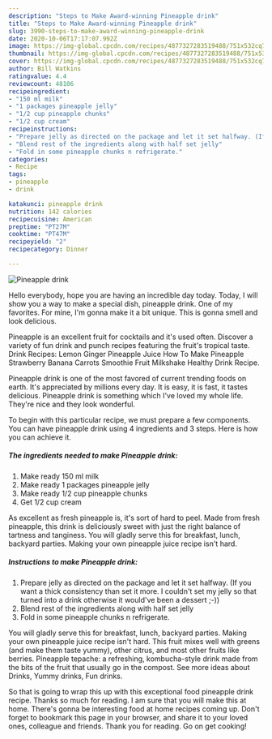 ```yaml
---
description: "Steps to Make Award-winning Pineapple drink"
title: "Steps to Make Award-winning Pineapple drink"
slug: 3990-steps-to-make-award-winning-pineapple-drink
date: 2020-10-06T17:17:07.992Z
image: https://img-global.cpcdn.com/recipes/4877327283519488/751x532cq70/pineapple-drink-recipe-main-photo.jpg
thumbnail: https://img-global.cpcdn.com/recipes/4877327283519488/751x532cq70/pineapple-drink-recipe-main-photo.jpg
cover: https://img-global.cpcdn.com/recipes/4877327283519488/751x532cq70/pineapple-drink-recipe-main-photo.jpg
author: Bill Watkins
ratingvalue: 4.4
reviewcount: 48106
recipeingredient:
- "150 ml milk"
- "1 packages pineapple jelly"
- "1/2 cup pineapple chunks"
- "1/2 cup cream"
recipeinstructions:
- "Prepare jelly as directed on the package and let it set halfway. (If you want a thick consistency than set it more.  I couldn&#39;t set my jelly so that turned into a drink otherwise it would&#39;ve been a dessert ;-))"
- "Blend rest of the ingredients along with half set jelly"
- "Fold in some pineapple chunks n refrigerate."
categories:
- Recipe
tags:
- pineapple
- drink

katakunci: pineapple drink 
nutrition: 142 calories
recipecuisine: American
preptime: "PT27M"
cooktime: "PT47M"
recipeyield: "2"
recipecategory: Dinner

---
```



![Pineapple drink](https://img-global.cpcdn.com/recipes/4877327283519488/751x532cq70/pineapple-drink-recipe-main-photo.jpg)

Hello everybody, hope you are having an incredible day today. Today, I will show you a way to make a special dish, pineapple drink. One of my favorites. For mine, I'm gonna make it a bit unique. This is gonna smell and look delicious.

Pineapple is an excellent fruit for cocktails and it&#39;s used often. Discover a variety of fun drink and punch recipes featuring the fruit&#39;s tropical taste. Drink Recipes: Lemon Ginger Pineapple Juice How To Make Pineapple Strawberry Banana Carrots Smoothie Fruit Milkshake Healthy Drink Recipe.

Pineapple drink is one of the most favored of current trending foods on earth. It's appreciated by millions every day. It is easy, it is fast, it tastes delicious. Pineapple drink is something which I've loved my whole life. They're nice and they look wonderful.


To begin with this particular recipe, we must prepare a few components. You can have pineapple drink using 4 ingredients and 3 steps. Here is how you can achieve it.

<!--inarticleads1-->

##### The ingredients needed to make Pineapple drink:

1. Make ready 150 ml milk
1. Make ready 1 packages pineapple jelly
1. Make ready 1/2 cup pineapple chunks
1. Get 1/2 cup cream


As excellent as fresh pineapple is, it&#39;s sort of hard to peel. Made from fresh pineapple, this drink is deliciously sweet with just the right balance of tartness and tanginess. You will gladly serve this for breakfast, lunch, backyard parties. Making your own pineapple juice recipe isn&#39;t hard. 

<!--inarticleads2-->

##### Instructions to make Pineapple drink:

1. Prepare jelly as directed on the package and let it set halfway. (If you want a thick consistency than set it more.  I couldn&#39;t set my jelly so that turned into a drink otherwise it would&#39;ve been a dessert ;-))
1. Blend rest of the ingredients along with half set jelly
1. Fold in some pineapple chunks n refrigerate.


You will gladly serve this for breakfast, lunch, backyard parties. Making your own pineapple juice recipe isn&#39;t hard. This fruit mixes well with greens (and make them taste yummy), other citrus, and most other fruits like berries. Pineapple tepache: a refreshing, kombucha-style drink made from the bits of the fruit that usually go in the compost. See more ideas about Drinks, Yummy drinks, Fun drinks. 

So that is going to wrap this up with this exceptional food pineapple drink recipe. Thanks so much for reading. I am sure that you will make this at home. There's gonna be interesting food at home recipes coming up. Don't forget to bookmark this page in your browser, and share it to your loved ones, colleague and friends. Thank you for reading. Go on get cooking!
